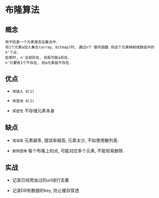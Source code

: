 # 布隆算法

## 概念

    用于检查一个元素是否在集合中.
    将1个元素a加入集合(array、bitmap)时, 通过n个 散列函数 将这个元素映射成数组中的n'个点.
    检索时, n'全部存在, 则有可能a存在.
    n'只要有1个不存在, 则a元素就不存在.

## 优点

- `快插入 O(1)`

- `快查询 O(1)`

- `保密性` 不存储元素本身

## 缺点

- `错误率` 元素越多, 错误率越高; 元素太少, 不如使用散列表.

- `删除困难` 每个布隆上的点, 可能对应多个元素, 不能轻易删除.

## 实战

- 记录已经爬虫过的url进行去重

- 记录DB有数据的key, 防止缓存穿透
